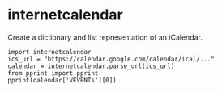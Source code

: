 # internetcalendar

Create a dictionary and list representation of an iCalendar.

```
import internetcalendar
ics_url = "https://calendar.google.com/calendar/ical/..."
calendar = internetcalendar.parse_url(ics_url)
from pprint import pprint
pprint(calendar['VEVENTs'][0])
```

